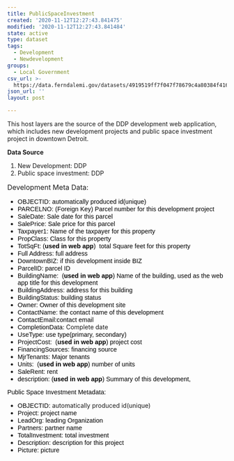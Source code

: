 ```yaml
---
title: PublicSpaceInvestment
created: '2020-11-12T12:27:43.841475'
modified: '2020-11-12T12:27:43.841484'
state: active
type: dataset
tags:
  - Development
  - Newdevelopment
groups:
  - Local Government
csv_url: >-
  https://data.ferndalemi.gov/datasets/4919519ff7f047f78679c4a80384f416_1.csv?outSR=%7B%22latestWkid%22%3A3857%2C%22wkid%22%3A102100%7D
json_url: ''
layout: post

---
```

This host layers are the source of the DDP development web application, which includes new development projects and public space investment project in downtown Detroit. <div><b>Data Source</b></div><div><ol><li>New Development: DDP </li><li>Public space investment: DDP</li></ol><div><div><font size='3'>Development Meta Data: </font></div><div><ul><li><font color='#000000' face='Verdana, Arial, Helvetica, sans-serif'><span style='font-size: 14.4px;'>OBJECTID: automatically produced id(unique)</span><br /></font></li><li><font color='#000000' face='Verdana, Arial, Helvetica, sans-serif'><span style='font-size: 14.4px;'>PARCELNO: (Foreign Key) Parcel number for this development project<br /></span></font></li><li><font color='#000000' face='Verdana, Arial, Helvetica, sans-serif'><span style='font-size: 14.4px;'>SaleDate: Sale date for this parcel <br /></span></font></li><li><font color='#000000' face='Verdana, Arial, Helvetica, sans-serif'><span style='font-size: 14.4px;'>SalePrice: Sale price for this parcel</span></font></li><li><font color='#000000' face='Verdana, Arial, Helvetica, sans-serif'><span style='font-size: 14.4px;'>Taxpayer1: Name of the taxpayer for this property</span></font></li><li><font color='#000000' face='Verdana, Arial, Helvetica, sans-serif'><span style='font-size: 14.4px;'>PropClass: Class for this property</span></font></li><li><font color='#000000' face='Verdana, Arial, Helvetica, sans-serif'><span style='font-size: 14.4px;'>TotSqFt: (<b>used in web app</b><span style='font-size: 14.4px;'>) </span> total Square feet for this property</span></font></li><li><font color='#000000' face='Verdana, Arial, Helvetica, sans-serif'><span style='font-size: 14.4px;'>Full Address: full address</span></font></li><li><font color='#000000' face='Verdana, Arial, Helvetica, sans-serif'><span style='font-size: 14.4px;'>DowntownBIZ: if this development inside BIZ</span></font></li><li><font color='#000000' face='Verdana, Arial, Helvetica, sans-serif'><span style='font-size: 14.4px;'>ParcelID: parcel ID</span></font></li><li><font color='#000000' face='Verdana, Arial, Helvetica, sans-serif'><span style='font-size: 14.4px;'>BuildingName:  (<b>used in web app</b><span style='font-size: 14.4px;'>) </span>Name of the building, used as the web app title for this development</span></font></li><li><font color='#000000' face='Verdana, Arial, Helvetica, sans-serif'><span style='font-size: 14.4px;'>BuildingAddress: address for this building </span></font></li><li><font color='#000000' face='Verdana, Arial, Helvetica, sans-serif'><span style='font-size: 14.4px;'>BuildingStatus: building status </span></font></li><li><font color='#000000' face='Verdana, Arial, Helvetica, sans-serif'><span style='font-size: 14.4px;'>Owner: Owner of this development site</span></font></li><li><font color='#000000' face='Verdana, Arial, Helvetica, sans-serif'><span style='font-size: 14.4px;'>ContactName: the contact name of this development </span></font></li><li><font color='#000000' face='Verdana, Arial, Helvetica, sans-serif'><span style='font-size: 14.4px;'>ContactEmail:contact email </span></font></li><li><font color='#000000' face='Verdana, Arial, Helvetica, sans-serif'><span style='font-size: 14.4px;'>CompletionData</span></font>: Complete date</li><li><font color='#000000' face='Verdana, Arial, Helvetica, sans-serif'><span style='font-size: 14.4px;'>UseType: use type(primary, secondary)</span></font></li><li><font color='#000000' face='Verdana, Arial, Helvetica, sans-serif'><span style='font-size: 14.4px;'>ProjectCost:  (<b>used in web app</b><span style='font-size: 14.4px;'>) </span>project cost</span></font></li><li><font color='#000000' face='Verdana, Arial, Helvetica, sans-serif'><span style='font-size: 14.4px;'>FinancingSources: financing source</span></font></li><li><font color='#000000' face='Verdana, Arial, Helvetica, sans-serif'><span style='font-size: 14.4px;'>MjrTenants: Major tenants</span></font></li><li><font color='#000000' face='Verdana, Arial, Helvetica, sans-serif'><span style='font-size: 14.4px;'>Units:  (<b>used in web app</b><span style='font-size: 14.4px;'>) </span>number of units</span></font></li><li><font color='#000000' face='Verdana, Arial, Helvetica, sans-serif'><span style='font-size: 14.4px;'>SaleRent: rent </span></font></li><li><font color='#000000' face='Verdana, Arial, Helvetica, sans-serif'><span style='font-size: 14.4px;'>description: (<b>used in web app</b>) Summary of this development, </span></font></li></ul><div><font color='#000000' face='Verdana, Arial, Helvetica, sans-serif'><span style='font-size: 14.4px;'>Public Space Investment Metadata:</span></font></div></div></div></div><div><ul><li><font color='#000000' face='Verdana, Arial, Helvetica, sans-serif'><span style='font-size: 14.4px;'>OBJECTID: </span></font>automatically produced id(unique)</li><li><font color='#000000' face='Verdana, Arial, Helvetica, sans-serif'><span style='font-size: 14.4px;'>Project: project name</span></font></li><li><font color='#000000' face='Verdana, Arial, Helvetica, sans-serif'><span style='font-size: 14.4px;'>LeadOrg: leading Organization </span></font></li><li><font color='#000000' face='Verdana, Arial, Helvetica, sans-serif'><span style='font-size: 14.4px;'>Partners: partner name</span></font></li><li><font color='#000000' face='Verdana, Arial, Helvetica, sans-serif'><span style='font-size: 14.4px;'>TotalInvestment: total investment </span></font></li><li><font color='#000000' face='Verdana, Arial, Helvetica, sans-serif'><span style='font-size: 14.4px;'>Description: description for this project</span></font></li><li><font color='#000000' face='Verdana, Arial, Helvetica, sans-serif'><span style='font-size: 14.4px;'>Picture: picture</span></font></li></ul></div>
